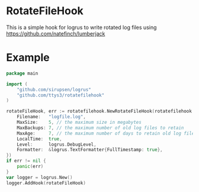 # RotateFileHook

This is a simple hook for logrus to write rotated log files using https://github.com/natefinch/lumberjack


# Example

```go
package main

import (
	"github.com/sirupsen/logrus"
	"github.com/ttys3/rotatefilehook"
)

rotateFileHook, err := rotatefilehook.NewRotateFileHook(rotatefilehook.RotateFileConfig{
    Filename:   "logfile.log",
    MaxSize:    5, // the maximum size in megabytes
    MaxBackups: 7, // the maximum number of old log files to retain
    MaxAge:     7, // the maximum number of days to retain old log files
    LocalTime:  true,
    Level:      logrus.DebugLevel,
    Formatter:  &logrus.TextFormatter{FullTimestamp: true},
})
if err != nil {
    panic(err)
}
var logger = logrus.New()
logger.AddHook(rotateFileHook)
```